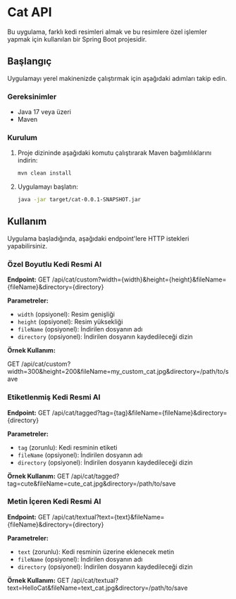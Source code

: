 # Cat API

Bu uygulama, farklı kedi resimleri almak ve bu resimlere özel işlemler yapmak için kullanılan bir Spring Boot projesidir.

## Başlangıç

Uygulamayı yerel makinenizde çalıştırmak için aşağıdaki adımları takip edin.

### Gereksinimler

- Java 17 veya üzeri
- Maven

### Kurulum

1. Proje dizininde aşağıdaki komutu çalıştırarak Maven bağımlılıklarını indirin:

    ```bash
    mvn clean install
    ```

2. Uygulamayı başlatın:

    ```bash
    java -jar target/cat-0.0.1-SNAPSHOT.jar
    ```

## Kullanım

Uygulama başladığında, aşağıdaki endpoint'lere HTTP istekleri yapabilirsiniz.

### Özel Boyutlu Kedi Resmi Al

**Endpoint:**
GET /api/cat/custom?width={width}&height={height}&fileName={fileName}&directory={directory}


**Parametreler:**
- `width` (opsiyonel): Resim genişliği
- `height` (opsiyonel): Resim yüksekliği
- `fileName` (opsiyonel): İndirilen dosyanın adı
- `directory` (opsiyonel): İndirilen dosyanın kaydedileceği dizin

**Örnek Kullanım:**

GET /api/cat/custom?width=300&height=200&fileName=my_custom_cat.jpg&directory=/path/to/save



### Etiketlenmiş Kedi Resmi Al

**Endpoint:**
GET /api/cat/tagged?tag={tag}&fileName={fileName}&directory={directory}

**Parametreler:**
- `tag` (zorunlu): Kedi resminin etiketi
- `fileName` (opsiyonel): İndirilen dosyanın adı
- `directory` (opsiyonel): İndirilen dosyanın kaydedileceği dizin

**Örnek Kullanım:**
GET /api/cat/tagged?tag=cute&fileName=cute_cat.jpg&directory=/path/to/save


### Metin İçeren Kedi Resmi Al

**Endpoint:**
GET /api/cat/textual?text={text}&fileName={fileName}&directory={directory}


**Parametreler:**
- `text` (zorunlu): Kedi resminin üzerine eklenecek metin
- `fileName` (opsiyonel): İndirilen dosyanın adı
- `directory` (opsiyonel): İndirilen dosyanın kaydedileceği dizin

**Örnek Kullanım:**
GET /api/cat/textual?text=HelloCat&fileName=text_cat.jpg&directory=/path/to/save
